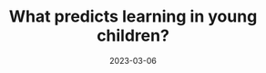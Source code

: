 ---
title: "What predicts learning in young children?"
collection: talks
type: "Presentation"
permalink: /talks/2023-03-06
venue: "UC Berkeley Institute of Human Development Colloquium"
date: 2023-03-06
location: "Berkeley CA, USA"
---